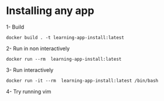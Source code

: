 # Installing any app

1- Build
```
docker build . -t learning-app-install:latest
```

2- Run in non interactively
```
docker run --rm  learning-app-install:latest
```

3- Run interactively
```
docker run -it --rm  learning-app-install:latest /bin/bash
```

4- Try running vim
